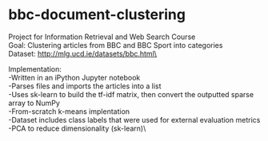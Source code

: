 # bbc-document-clustering

Project for Information Retrieval and Web Search Course\
Goal: Clustering articles from BBC and BBC Sport into categories\
Dataset: http://mlg.ucd.ie/datasets/bbc.html\

Implementation:\
-Written in an iPython Jupyter notebook\
-Parses files and imports the articles into a list\
-Uses sk-learn to build the tf-idf matrix, then convert the outputted sparse array to NumPy\
-From-scratch k-means implentation\
-Dataset includes class labels that were used for external evaluation metrics\
-PCA to reduce dimensionality (sk-learn)\
